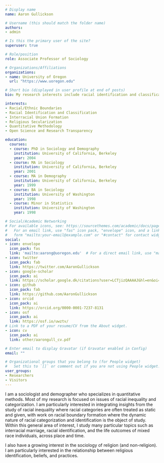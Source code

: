 ```yaml
---
# Display name
name: Aaron Gullickson

# Username (this should match the folder name)
authors:
- admin

# Is this the primary user of the site?
superuser: true

# Role/position
role: Associate Professor of Sociology

# Organizations/Affiliations
organizations:
- name: University of Oregon
  url: "https://www.uoregon.edu"

# Short bio (displayed in user profile at end of posts)
bio: My research interests include racial identification and classification, interracial union formation, religious secularization, quantitative methodology, and open science.

interests:
- Racial/Ethnic Boundaries
- Racial Identification and Classification
- Interracial Union Formation
- Religious Secularization
- Quantitative Methodology
- Open Science and Research Transparency

education:
  courses:
  - course: PhD in Sociology and Demography
    institution: University of California, Berkeley
    year: 2004
  - course: MA in Sociology
    institution: University of California, Berkeley
    year: 2001
  - course: MA in Demography
    institution: University of California, Berkeley
    year: 1999
  - course: BA in Sociology
    institution: University of Washington
    year: 1998
  - course: Minor in Statistics
    institution: University of Washington
    year: 1998

# Social/Academic Networking
# For available icons, see: https://sourcethemes.com/academic/docs/page-builder/#icons
#   For an email link, use "fas" icon pack, "envelope" icon, and a link in the
#   form "mailto:your-email@example.com" or "#contact" for contact widget.
social:
- icon: envelope
  icon_pack: fas
  link: 'mailto:aarong@uoregon.edu'  # For a direct email link, use "mailto:test@example.org".
- icon: twitter
  icon_pack: fab
  link: https://twitter.com/AaronGullickson
- icon: google-scholar
  icon_pack: ai
  link: https://scholar.google.dk/citations?user=LCTjizQAAAAJ&hl=en&oi=ao
- icon: github
  icon_pack: fab
  link: https://github.com/AaronGullickson
- icon: orcid
  icon_pack: ai
  link: https://orcid.org/0000-0001-7237-8131
- icon: osf
  icon_pack: ai
  link: https://osf.io/uwztv/
# Link to a PDF of your resume/CV from the About widget.
- icon: cv
  icon_pack: ai
  link: other/aarongull_cv.pdf

# Enter email to display Gravatar (if Gravatar enabled in Config)
email: ""

# Organizational groups that you belong to (for People widget)
#   Set this to `[]` or comment out if you are not using People widget.
user_groups:
- Researchers
- Visitors
---
```


I am a sociologist and demographer who specializes in quantitative methods. Most of my research is focused on issues of racial inequality and categorization. I am particularly interested in integrating insights from the study of racial inequality where racial categories are often treated as static and given, with work on racial boundary formation where the dynamic nature of racial categorization and identification is the object of study. Within this general area of interest, I study many particular topics such as interracial marriage, racial identification, and the life outcomes of mixed race individuals,  across place and time. 

I also have a growing interest in the sociology of religion (and non-religion). I am particularly interested in the relationship between religious identification, beliefs, and practices.
